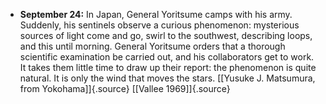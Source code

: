 ﻿-   **September 24:** In Japan, General Yoritsume camps with his army. Suddenly, his sentinels observe a curious phenomenon: mysterious sources of light come and go, swirl to the southwest, describing loops, and this until morning. General Yoritsume orders that a thorough scientific examination be carried out, and his collaborators get to work. It takes them little time to draw up their report: the phenomenon is quite natural. It is only the wind that moves the stars. [\[Yusuke J. Matsumura, from Yokohama\]]{.source} [\[Vallee 1969\]]{.source}
